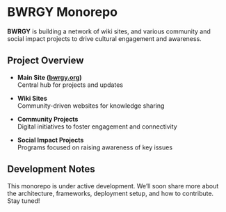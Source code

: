 # BWRGY Monorepo

**BWRGY** is building a network of wiki sites, and various community and social impact projects to drive cultural engagement and awareness.

## Project Overview

- **Main Site ([bwrgy.org](https://bwrgy.org))**  
  Central hub for projects and updates

- **Wiki Sites**  
  Community-driven websites for knowledge sharing

- **Community Projects**  
  Digital initiatives to foster engagement and connectivity

- **Social Impact Projects**  
  Programs focused on raising awareness of key issues

## Development Notes

This monorepo is under active development. We’ll soon share more about the architecture, frameworks, deployment setup, and how to contribute. Stay tuned!
